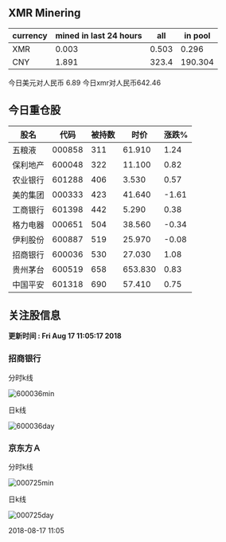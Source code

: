 ## XMR Minering

|currency|mined in last 24 hours|all|in pool|
|---|---|---|---|
|XMR|0.003|0.503|0.296|
|CNY|1.891|323.4|190.304|

今日美元对人民币 6.89	今日xmr对人民币642.46


## 今日重仓股 

|股名|代码|被持数|时价|涨跌%|
|---|---|---|---|---|
|五粮液|000858|311|61.910|1.24|
|保利地产|600048|322|11.100|0.82|
|农业银行|601288|406|3.530|0.57|
|美的集团|000333|423|41.640|-1.61|
|工商银行|601398|442|5.290|0.38|
|格力电器|000651|504|38.560|-0.34|
|伊利股份|600887|519|25.970|-0.08|
|招商银行|600036|530|27.030|1.08|
|贵州茅台|600519|658|653.830|0.83|
|中国平安|601318|690|57.410|0.75|

## 关注股信息
**更新时间 : Fri Aug 17 11:05:17 2018**
### 招商银行 
分时k线

![600036min](http://image.sinajs.cn/newchart/min/n/sh600036.gif)

日k线

![600036day](http://image.sinajs.cn/newchart/daily/n/sh600036.gif)

### 京东方Ａ 
分时k线

![000725min](http://image.sinajs.cn/newchart/min/n/sz000725.gif)

日k线

![000725day](http://image.sinajs.cn/newchart/daily/n/sz000725.gif)

2018-08-17 11:05